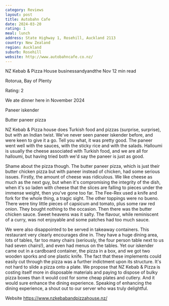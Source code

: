 ```yaml
---
category: Reviews
layout: post
title: Autobahn Cafe
date: 2024-03-20
rating: 1
meal: lunch
address: State Highway 1, Rosehill, Auckland 2113
country: New Zealand
region: Auckland
suburb: Rosehill
website: http://www.autobahncafe.co.nz/
---
```


NZ Kebab & Pizza House
businessandyandthe
Nov 12 min read

Rotorua, Bay of Plenty

Rating: 2 

We ate dinner here in November 2024 

Paneer iskender

Butter paneer pizza 

NZ Kebab & Pizza house does Turkish food and pizzas (surprise, surprise), but with an Indian twist. We've never seen paneer iskender before, and were keen to give it a go. Tell you what, it was pretty good. The paneer went well with the sauces, with the sticky rice and with the salads. Halloumi is usually the cheese associated with Turkish food, and we are all for halloumi, but having tried both we'd say the paneer is just as good. 

Shame about the pizza though. The butter paneer pizza, which is just their butter chicken pizza but with paneer instead of chicken, had some serious issues. Firstly, the amount of cheese was ridiculous. We like cheese as much as the next guy, but when it's compromising the integrity of the dish, when it's so laden with cheese that the slices are falling to pieces under the immense weight, then you've gone too far. The Fee-Rex used a knife and fork for the whole thing, a tragic sight. The other toppings were no bueno. There were tiny little pieces of capsicum and tomato, plus some raw red onion. They bought nothing to the occasion. Then there was the butter chicken sauce. Sweet heavens was it salty. The flavour, while reminiscent of a curry, was not enjoyable and some patches had too much sauce. 

We were also disappointed to be served in takeaway containers. This restaurant very clearly encourages dine in. They have a huge dining area, lots of tables, far too many chairs (seriously, the four person table next to us had seven chairs!), and even had menus on the tables. Yet our iskender came out in a cardboard container, the pizza in a box, and we got two wooden sporks and one plastic knife. The fact that these implements could easily cut through the pizza was a further indictment upon its structure. It's not hard to slide a pizza onto a plate. We propose that NZ Kebab & Pizza is costing itself more in disposable materials and paying to dispose of bulky pizza boxes than it would cost for some cheap plates and cutlery. And it would sure enhance the dining experience. Speaking of enhancing the dining experience, a shout out to our server who was truly delightful. 

Website https://www.nzkebabandpizzahouse.nz/